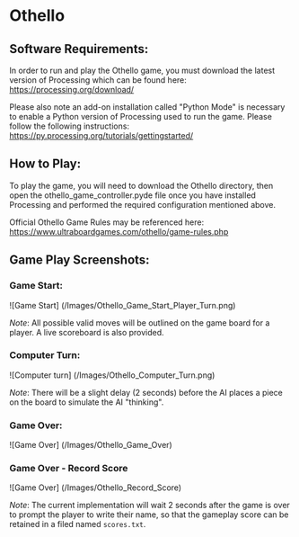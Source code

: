 # Othello

## Software Requirements:
In order to run and play the Othello game, you must download the latest version of Processing which can be found here:
https://processing.org/download/

Please also note an add-on installation called "Python Mode" is necessary to enable a Python version of Processing used to run the game. Please follow the following instructions: https://py.processing.org/tutorials/gettingstarted/

## How to Play:
To play the game, you will need to download the Othello directory, then open the othello_game_controller.pyde file once you have installed Processing and performed the required configuration mentioned above.

Official Othello Game Rules may be referenced here: https://www.ultraboardgames.com/othello/game-rules.php


## Game Play Screenshots:

### Game Start:
![Game Start] (/Images/Othello_Game_Start_Player_Turn.png)

*Note*: All possible valid moves will be outlined on the game board for a player. A live scoreboard is also provided.

### Computer Turn:
![Computer turn] (/Images/Othello_Computer_Turn.png)

*Note*: There will be a slight delay (2 seconds) before the AI places a piece on the board to simulate the AI "thinking".

### Game Over:
![Game Over] (/Images/Othello_Game_Over)

### Game Over - Record Score
![Game Over] (/Images/Othello_Record_Score)

*Note*: The current implementation will wait 2 seconds after the game is over to prompt the player to write their name, so that the gameplay score can be retained in a filed named `scores.txt`.

